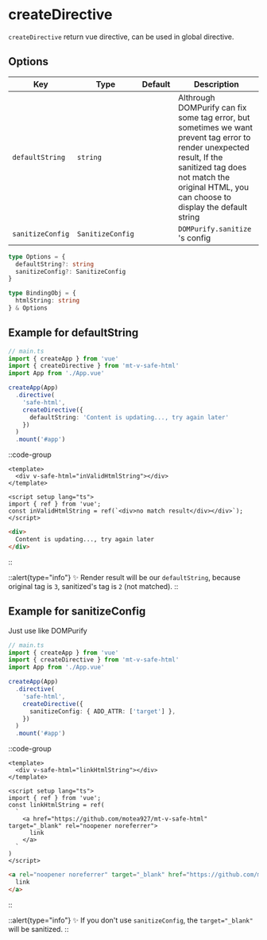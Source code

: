# createDirective
`createDirective` return vue directive, can be used in global directive.

## Options

| **Key**                              | **Type**  | **Default** | **Description**                                                    |
| ------------------------------------ | --------- | ----------- | ------------------------------------------------------------------ |
| `defaultString`                           | `string`      |             | Althrough DOMPurify can fix some tag error, but sometimes we want prevent tag error to render unexpected result,  If the sanitized tag does not match the original HTML, you can choose to display the default string           |
| `sanitizeConfig`                | `SanitizeConfig`  |             | `DOMPurify.sanitize` 's config                             |

```ts
type Options = {
  defaultString?: string
  sanitizeConfig?: SanitizeConfig
}

type BindingObj = {
  htmlString: string
} & Options
```

## Example for defaultString 

```ts
// main.ts
import { createApp } from 'vue'
import { createDirective } from 'mt-v-safe-html'
import App from './App.vue'

createApp(App)
  .directive(
    'safe-html',
    createDirective({
      defaultString: 'Content is updating..., try again later'
    })
  )
  .mount('#app')
```

::code-group
  ```vue [Vue Component]
  <template>
    <div v-safe-html="inValidHtmlString"></div>
  </template>

  <script setup lang="ts">
  import { ref } from 'vue';
  const inValidHtmlString = ref(`<div>no match result</div></div>`);
  </script>
  ```
  ```html [Render html]
  <div>
    Content is updating..., try again later
  </div>
  ```
::

::alert{type="info"}
✨ Render result will be our `defaultString`, because original tag is `3`, sanitized's tag is `2` (not matched).
::

## Example for sanitizeConfig 
Just use like DOMPurify

```ts
// main.ts
import { createApp } from 'vue'
import { createDirective } from 'mt-v-safe-html'
import App from './App.vue'

createApp(App)
  .directive(
    'safe-html',
    createDirective({
      sanitizeConfig: { ADD_ATTR: ['target'] },
    })
  )
  .mount('#app')
```

::code-group
  ```vue [Vue Component]
  <template>
    <div v-safe-html="linkHtmlString"></div>
  </template>

  <script setup lang="ts">
  import { ref } from 'vue';
  const linkHtmlString = ref(
    `
      <a href="https://github.com/motea927/mt-v-safe-html" target="_blank" rel="noopener noreferrer">
        link
      </a>
    `
  )
  </script>
  ```

  ```html [Render html]
  <a rel="noopener noreferrer" target="_blank" href="https://github.com/motea927/mt-v-safe-html">
    link
  </a>
  ```
::

::alert{type="info"}
✨ If you don't use `sanitizeConfig`, the `target="_blank"` will be sanitized.
::
